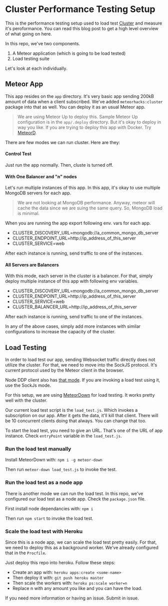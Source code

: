 # Cluster Performance Testing Setup

This is the performance testing setup used to load test [Cluster](https://github.com/meteorhacks/cluster) and measure it's peroformance. You can read this blog post to get a high level overview of what going on here.

In this repo, we've two components.

1. A Meteor application (which is going to be load tested)
2. Load testing suite

Let's look at each individually.

## Meteor App

This app resides on the `app` directory. It's very basic app sending 200kB amount of data when a client subscribed. We've added `meteorhacks:cluster` package into that as well. You can deploy it as an usual Meteor app. 

> We are using Meteor Up to deploy this. Sample Meteor Up configuration is in the  `app/.deploy` directory. But it's okay to deploy in way you like.
> If you are trying to deploy this app with Docker. Try [MeteorD](https://github.com/meteorhacks/meteord).
> 

There are few modes we can run cluster. Here are they:

#### Control Test

Just run the app normally. Then, cluste is turned off.

#### With One Balancer and "n" nodes

Let's run multiple instances of this app. In this app, it's okay to use multiple MongoDB servers for each app. 

> We are not looking at MongoDB performance. Anyway, meteor will cache the data since we are suing the same query. So, MongoDB load is minimal.

When you are running the app export following env. vars for each app.

* CLUSTER_DISCOVERY_URL=mongodb://a_common_mongo_db_server
* CLUSTER_ENDPOINT_URL=http://ip_address_of_this_server
* CLUSTER_SERVICE=web

After each instance is running, send traffic to one of the instances.

#### All Servers are Balancers

With this mode, each server in the cluster is a balancer. For that, simply deploy multiple instance of this app with following env variables.

* CLUSTER_DISCOVERY_URL=mongodb://a_common_mongo_db_server
* CLUSTER_ENDPOINT_URL=http://ip_address_of_this_server
* CLUSTER_SERVICE=web
* CLUSTER_BALANCER_URL=http://ip_address_of_this_server

After each instance is running, send traffic to one of the instances.

In any of the above cases, simply add more instances with similar configurations to increase the capacity of the cluster.

## Load Testing 

In order to load test our app, sending Websocket traffic directly does not utilize the cluster. For that, we need to move into the SockJS protocol. It's current protocol used by the Meteor client in the browser. 

Node DDP client also has [that mode](https://github.com/oortcloud/node-ddp-client#sockjs-mode). If you are invoking a load test using it, use the SockJs mode.

For this setup, we are using [MeteorDown](https://github.com/meteorhacks/meteor-down) for load testing. It works pretty well with the cluster.

Our current load test script is the `load_test.js`. Which invokes a subscription on our app. After it gets the data, it'll kill that client. There will be 10 concurrent clients doing that always. You can change that too.

To start the load test, you need to give an URL. That's one of the URL of app instance. Check `entryPoint` variable in the `load_test.js`.

### Run the load test manually

Install MeteorDown with: `npm i -g meteor-down`

Then run `meteor-down load_test.js` to invoke the test.

### Run the load test as a node app

There is another mode we can run the load test. In this repo, we've configured our load test as a node app. Check the `package.json` file. 

First install node dependancies with: `npm i`

Then run `npm start` to invoke the load test.

### Scale the load test with Heroku

Since this is a node app, we can scale the load test pretty easily. For that, we need to deploy this as a background worker. We've already configured that in the `Procfile`. 

Just deploy this repo into heroku. Follow these steps:

* Create an app with: `heroku apps:create <some-name>`
* Then deploy it with: `git push heroku master`
* Then scale the workers with: `heroku ps:scale worker=n`
* Replace n with any amount you like and you can have the load.

If you need more information or having an issue. Submit in issue.